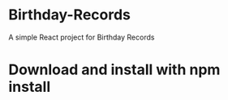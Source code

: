 # Birthday-Records

A simple React project for Birthday Records

# Download and install with npm install
